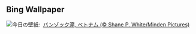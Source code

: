 ## Bing Wallpaper
![](https://www.bing.com/th?id=OHR.VietnamFalls_JA-JP8519812125_UHD.jpg&w=1000)今日の壁紙: &nbsp;[バンゾック滝, ベトナム (© Shane P. White/Minden Pictures)](https://www.bing.com/th?id=OHR.VietnamFalls_JA-JP8519812125_UHD.jpg)
<br><br/>
